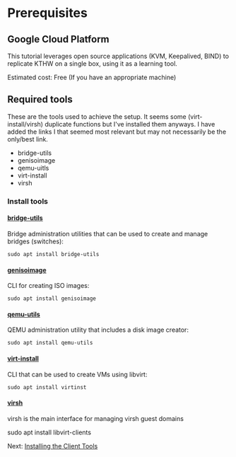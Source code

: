 # Prerequisites

## Google Cloud Platform

This tutorial leverages open source applications (KVM, Keepalived, BIND) to replicate KTHW on a single box, using it as a learning tool.

Estimated cost: Free (If you have an appropriate machine)

## Required tools
These are the tools used to achieve the setup. It seems some (virt-install/virsh) duplicate functions but I've installed them anyways. I have added the links I that seemed most relevant but may not necessarily be the only/best link. 
* bridge-utils
* genisoimage
* qemu-uitls
* virt-install
* virsh

### Install tools
  #### [bridge-utils](https://wiki.linuxfoundation.org/networking/bridge)
  Bridge administration utilities that can be used to create and manage bridges (switches):
  
    
    sudo apt install bridge-utils
    
    
  #### [genisoimage](https://wiki.debian.org/genisoimage)
  CLI for creating ISO images:
  
    
    sudo apt install genisoimage
    
    
  #### [qemu-utils](https://packages.debian.org/sid/qemu-utils)
  QEMU administration utility that includes a disk image creator:
  
    
    sudo apt install qemu-utils
    
    
  #### [virt-install](https://packages.debian.org/sid/virtinst)
  CLI that can be used to create VMs using libvirt:
  
    
    sudo apt install virtinst
  
  #### [virsh](https://linux.die.net/man/1/virsh)
  virsh is the main interface for managing virsh guest domains
  
  
  sudo apt install libvirt-clients
  
    

Next: [Installing the Client Tools](02-client-tools.md)
